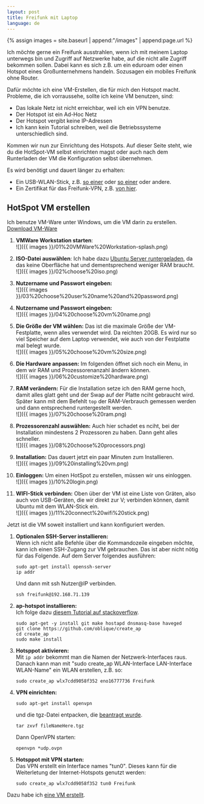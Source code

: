 ```yaml
---
layout: post
title: Freifunk mit Laptop
language: de
---
```


{% assign images = site.baseurl | append:"/images" | append:page.url %}

Ich möchte gerne ein Freifunk ausstrahlen, wenn ich mit meinem Laptop unterwegs bin und Zugriff auf Netzwerke habe, auf die nicht alle Zugriff bekommen sollen. Dabei kann es sich z.B. um ein eduroam oder einen Hotspot eines Großunternehmens handeln. Sozusagen ein mobiles Freifunk ohne Router.

Dafür möchte ich eine VM-Erstellen, die für mich den Hotspot macht. Probleme, die ich vorraussehe, sollte ich keine VM benutzen, sind:

- Das lokale Netz ist nicht erreichbar, weil ich ein VPN benutze.
- Der Hotspot ist ein Ad-Hoc Netz
- Der Hotspot vergibt keine IP-Adressen
- Ich kann kein Tutorial schreiben, weil die Betriebssysteme unterschiedlich sind.

Kommen wir nun zur Einrichtung des Hotspots.
Auf dieser Seite steht, wie du die HotSpot-VM selbst einrichten magst oder auch nach dem Runterladen der VM die Konfiguration selbst übernehmen.

Es wird benötigt und dauert länger zu erhalten:

- Ein USB-WLAN-Stick, z.B. [so einer](http://www.pollin.de/shop/dt/MjE1NzgyOTk-/Computer_Informationstechnik/Netzwerktechnik/WLAN_USB_Adapter/Nano_WLAN_Stick_2_LINK_MM024_150_Mbps.html) oder [so einer](http://www.pollin.de/shop/dt/Mzg3NzgyOTk-/Computer_Informationstechnik/Netzwerktechnik/WLAN_USB_Adapter/WLAN_USB_Stick_NETGEAR_WG111_54_Mbps.html) oder andere.
- Ein Zertifikat für das Freifunk-VPN, z.B. [von hier](http://ca.berlin.freifunk.net/). 

HotSpot VM erstellen
--------------------

Ich benutze VM-Ware unter Windows, um die VM darin zu erstellen.
[Download VM-Ware](http://www.vmware.com/go/downloadplayer/)

1. **VMWare Workstation starten**:  
   ![]({{ images }}/01%20VMWare%20Workstation-splash.png)

2. **ISO-Datei auswählen**: Ich habe dazu [Ubuntu Server runtergeladen](https://www.ubuntu.com/download/server), da das keine Oberfläche hat und dementsprechend weniger RAM braucht.  
   ![]({{ images }}/02%choose%20iso.png)

3. **Nutzername und Passwort eingeben:**  
   ![]({{ images }}/03%20choose%20user%20name%20and%20password.png)

4. **Nutzername und Passwort eingeben:**  
   ![]({{ images }}/04%20choose%20vm%20name.png)

5. **Die Größe der VM wählen:** Das ist die maximale Größe der VM-Festplatte, wenn alles verwendet wird. Da reichten 20GB. Es wird nur so viel Speicher auf dem Laptop verwendet, wie auch von der Festplatte mal belegt wurde.  
   ![]({{ images }}/05%20choose%20vm%20size.png)

6. **Die Hardware anpassen:** Im folgenden öffnet sich noch ein Menu, in dem wir RAM und Prozessorenanzahl ändern können.      
   ![]({{ images }}/06%20customize%20hardware.png)

7. **RAM verändern:** Für die Installation setze ich den RAM gerne hoch, damit alles glatt geht und der Swap auf der Platte nciht gebraucht wird. Später kann mit dem Befehlt `top` der RAM-Verbrauch gemessen werden und dann entsprechend runtergestellt werden.   
   ![]({{ images }}/07%20choose%20ram.png)

8. **Prozessorenzahl auswählen:** Auch hier schadet es nciht, bei der Installation mindestens 2 Prozessoren zu haben. Dann geht alles schneller.     
   ![]({{ images }}/08%20choose%20processors.png)

9. **Installation:** Das dauert jetzt ein paar Minuten zum Installieren.  
   ![]({{ images }}/09%20installing%20vm.png)

10. **Einloggen:** Um einen HotSpot zu erstellen, müssen wir uns einloggen.    
    ![]({{ images }}/10%20login.png)

11. **WIFI-Stick verbinden:** Oben über der VM ist eine Liste von Gräten, also auch von USB-Geräten, die wir direkt zur V; verbinden können, damit Ubuntu mit dem WLAN-Stick ein.      
    ![]({{ images }}/11%20connect%20wifi%20stick.png)

Jetzt ist die VM soweit installiert und kann konfiguriert werden.

1. **Optionalen SSH-Server installieren:**  
   Wenn ich nicht alle Befehle über die Kommandozeile eingeben möchte, kann ich einen SSH-Zugang zur VM gebrauchen. Das ist aber nicht nötig für das Folgende. Auf dem Server folgendes ausführen:
   ```
   sudo apt-get install openssh-server
   ip addr
   ```
   Und dann mit ssh Nutzer@IP verbinden.
   ```
   ssh freifunk@192.168.71.139
   ```

2. **ap-hotspot installieren:**  
   Ich folge dazu [diesem Tutorial auf stackoverflow](http://unix.stackexchange.com/a/251296/27328).
   ```
   sudo apt-get -y install git make hostapd dnsmasq-base haveged
   git clone https://github.com/oblique/create_ap
   cd create_ap
   sudo make install
   ```

3. **Hotsppot aktivieren:**  
   Mit `ip addr` bekommt man die Namen der Netzwerk-Interfaces raus.
   Danach kann man mit "sudo create_ap WLAN-Interface LAN-Interface WLAN-Name" ein WLAN erstellen, z.B. so:
   ```
   sudo create_ap wlx7cdd9058f352 eno16777736 Freifunk
   ```

4. **VPN einrichten:**  
   ```
   sudo apt-get install openvpn
   ```
   und die tgz-Datei entpacken, die [beantragt wurde](http://ca.berlin.freifunk.net/).
   ```
   tar zxvf fileNameHere.tgz
   ```
   Dann OpenVPN starten:
   ```
   openvpn *udp.ovpn
   ```
   
5. **Hotsppot mit VPN starten:**  
   Das VPN erstellt ein Interface names "tun0".
   Dieses kann für die Weiterletung der Internet-Hotspots genutzt werden:
   ```
   sudo create_ap wlx7cdd9058f352 tun0 Freifunk
   ```

Dazu habe ich [eine VM erstellt](https://github.com/niccokunzmann/freifunk-vm).